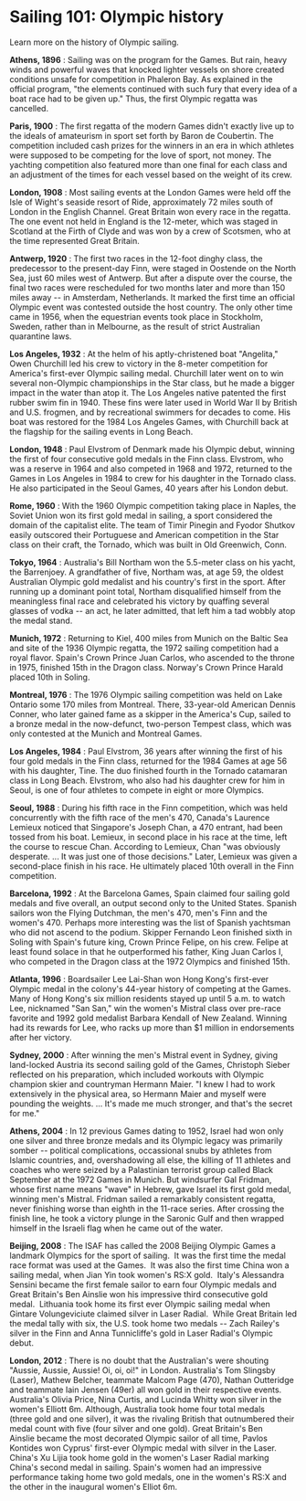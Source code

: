 Sailing 101: Olympic history
============================

Learn more on the history of Olympic sailing.

**Athens, 1896** : Sailing was on the program for the Games. But rain, heavy winds and powerful waves that knocked lighter vessels on shore created conditions unsafe for competition in Phaleron Bay. As explained in the official program, "the elements continued with such fury that every idea of a boat race had to be given up." Thus, the first Olympic regatta was cancelled.

**Paris, 1900** : The first regatta of the modern Games didn't exactly live up to the ideals of amateurism in sport set forth by Baron de Coubertin. The competition included cash prizes for the winners in an era in which athletes were supposed to be competing for the love of sport, not money. The yachting competition also featured more than one final for each class and an adjustment of the times for each vessel based on the weight of its crew.

**London, 1908** : Most sailing events at the London Games were held off the Isle of Wight's seaside resort of Ride, approximately 72 miles south of London in the English Channel. Great Britain won every race in the regatta. The one event not held in England is the 12-meter, which was staged in Scotland at the Firth of Clyde and was won by a crew of Scotsmen, who at the time represented Great Britain.

**Antwerp, 1920** : The first two races in the 12-foot dinghy class, the predecessor to the present-day Finn, were staged in Oostende on the North Sea, just 60 miles west of Antwerp. But after a dispute over the course, the final two races were rescheduled for two months later and more than 150 miles away -- in Amsterdam, Netherlands. It marked the first time an official Olympic event was contested outside the host country. The only other time came in 1956, when the equestrian events took place in Stockholm, Sweden, rather than in Melbourne, as the result of strict Australian quarantine laws.

**Los Angeles, 1932** : At the helm of his aptly-christened boat "Angelita," Owen Churchill led his crew to victory in the 8-meter competition for America's first-ever Olympic sailing medal. Churchill later went on to win several non-Olympic championships in the Star class, but he made a bigger impact in the water than atop it. The Los Angeles native patented the first rubber swim fin in 1940. These fins were later used in World War II by British and U.S. frogmen, and by recreational swimmers for decades to come. His boat was restored for the 1984 Los Angeles Games, with Churchill back at the flagship for the sailing events in Long Beach.

**London, 1948** : Paul Elvstrom of Denmark made his Olympic debut, winning the first of four consecutive gold medals in the Finn class. Elvstrom, who was a reserve in 1964 and also competed in 1968 and 1972, returned to the Games in Los Angeles in 1984 to crew for his daughter in the Tornado class. He also participated in the Seoul Games, 40 years after his London debut.

**Rome, 1960** : With the 1960 Olympic competition taking place in Naples, the Soviet Union won its first gold medal in sailing, a sport considered the domain of the capitalist elite. The team of Timir Pinegin and Fyodor Shutkov easily outscored their Portuguese and American competition in the Star class on their craft, the Tornado, which was built in Old Greenwich, Conn.

**Tokyo, 1964** : Australia's Bill Northam won the 5.5-meter class on his yacht, the Barrenjoey. A grandfather of five, Northam was, at age 59, the oldest Australian Olympic gold medalist and his country's first in the sport. After running up a dominant point total, Northam disqualified himself from the meaningless final race and celebrated his victory by quaffing several glasses of vodka -- an act, he later admitted, that left him a tad wobbly atop the medal stand.

**Munich, 1972** : Returning to Kiel, 400 miles from Munich on the Baltic Sea and site of the 1936 Olympic regatta, the 1972 sailing competition had a royal flavor. Spain's Crown Prince Juan Carlos, who ascended to the throne in 1975, finished 15th in the Dragon class. Norway's Crown Prince Harald placed 10th in Soling.

**Montreal, 1976** : The 1976 Olympic sailing competition was held on Lake Ontario some 170 miles from Montreal. There, 33-year-old American Dennis Conner, who later gained fame as a skipper in the America's Cup, sailed to a bronze medal in the now-defunct, two-person Tempest class, which was only contested at the Munich and Montreal Games.

**Los Angeles, 1984** : Paul Elvstrom, 36 years after winning the first of his four gold medals in the Finn class, returned for the 1984 Games at age 56 with his daughter, Tine. The duo finished fourth in the Tornado catamaran class in Long Beach. Elvstrom, who also had his daughter crew for him in Seoul, is one of four athletes to compete in eight or more Olympics.

**Seoul, 1988** : During his fifth race in the Finn competition, which was held concurrently with the fifth race of the men's 470, Canada's Laurence Lemieux noticed that Singapore's Joseph Chan, a 470 entrant, had been tossed from his boat. Lemieux, in second place in his race at the time, left the course to rescue Chan. According to Lemieux, Chan "was obviously desperate. ... It was just one of those decisions." Later, Lemieux was given a second-place finish in his race. He ultimately placed 10th overall in the Finn competition.

**Barcelona, 1992** : At the Barcelona Games, Spain claimed four sailing gold medals and five overall, an output second only to the United States. Spanish sailors won the Flying Dutchman, the men's 470, men's Finn and the women's 470. Perhaps more interesting was the list of Spanish yachtsman who did not ascend to the podium. Skipper Fernando Leon finished sixth in Soling with Spain's future king, Crown Prince Felipe, on his crew. Felipe at least found solace in that he outperformed his father, King Juan Carlos I, who competed in the Dragon class at the 1972 Olympics and finished 15th.

**Atlanta, 1996** : Boardsailer Lee Lai-Shan won Hong Kong's first-ever Olympic medal in the colony's 44-year history of competing at the Games. Many of Hong Kong's six million residents stayed up until 5 a.m. to watch Lee, nicknamed "San San," win the women's Mistral class over pre-race favorite and 1992 gold medalist Barbara Kendall of New Zealand. Winning had its rewards for Lee, who racks up more than $1 million in endorsements after her victory.

**Sydney, 2000** : After winning the men's Mistral event in Sydney, giving land-locked Austria its second sailing gold of the Games, Christoph Sieber reflected on his preparation, which included workouts with Olympic champion skier and countryman Hermann Maier. "I knew I had to work extensively in the physical area, so Hermann Maier and myself were pounding the weights. ... It's made me much stronger, and that's the secret for me."

**Athens, 2004** : In 12 previous Games dating to 1952, Israel had won only one silver and three bronze medals and its Olympic legacy was primarily somber -- political complications, occassional snubs by athletes from Islamic countries, and, overshadowing all else, the killing of 11 athletes and coaches who were seized by a Palastinian terrorist group called Black September at the 1972 Games in Munich. But windsurfer Gal Fridman, whose first name means "wave" in Hebrew, gave Israel its first gold medal, winning men's Mistral. Fridman sailed a remarkably consistent regatta, never finishing worse than eighth in the 11-race series. After crossing the finish line, he took a victory plunge in the Saronic Gulf and then wrapped himself in the Israeli flag when he came out of the water.

**Beijing, 2008** : The ISAF has called the 2008 Beijing Olympic Games a landmark Olympics for the sport of sailing.  It was the first time the medal race format was used at the Games.  It was also the first time China won a sailing medal, when Jian Yin took women's RS:X gold.  Italy's Alessandra Sensini became the first female sailor to earn four Olympic medals and Great Britain's Ben Ainslie won his impressive third consecutive gold medal.  Lithuania took home its first ever Olympic sailing medal when Gintare Volungeviciute claimed silver in Laser Radial.  While Great Britain led the medal tally with six, the U.S. took home two medals -- Zach Railey's silver in the Finn and Anna Tunnicliffe's gold in Laser Radial's Olympic debut.

**London, 2012** : There is no doubt that the Australian's were shouting "Aussie, Aussie, Aussie! Oi, oi, oi!" in London. Australia's Tom Slingsby (Laser), Mathew Belcher, teammate Malcom Page (470), Nathan Outteridge and teammate Iain Jensen (49er) all won gold in their respective events. Australia's Olivia Price, Nina Curtis, and Lucinda Whitty won silver in the women's Elliott 6m. Although, Australia took home four total medals (three gold and one silver), it was the rivaling British that outnumbered their medal count with five (four silver and one gold). Great Britain's Ben Ainslie became the most decorated Olympic sailor of all time, Pavlos Kontides won Cyprus' first-ever Olympic medal with silver in the Laser. China's Xu Lijia took home gold in the women's Laser Radial marking China's second medal in sailing. Spain's women had an impressive performance taking home two gold medals, one in the women's RS:X and the other in the inaugural women's Elliot 6m.



